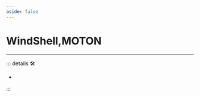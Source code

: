```yaml
---
aside: false
---
```

# WindShell,MOTON

---

<!-- =================================================== -->
<!-- =================================================== -->
<!-- =================================================== -->
<!-- =================================================== -->
<!-- =================================================== -->
::: details 🛠

-

:::
